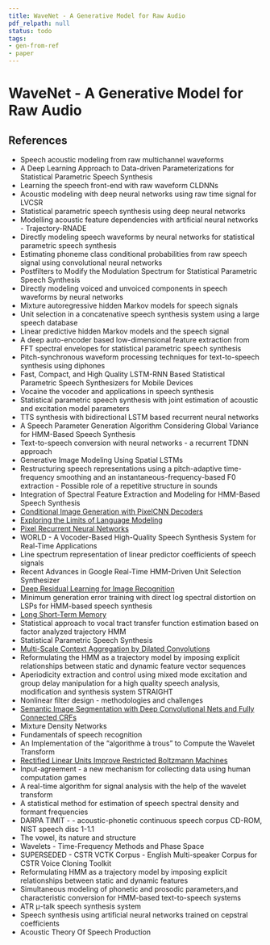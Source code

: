 ```yaml
---
title: WaveNet - A Generative Model for Raw Audio
pdf_relpath: null
status: todo
tags:
- gen-from-ref
- paper
---
```


# WaveNet - A Generative Model for Raw Audio

## References

- Speech acoustic modeling from raw multichannel waveforms
- A Deep Learning Approach to Data-driven Parameterizations for Statistical Parametric Speech Synthesis
- Learning the speech front-end with raw waveform CLDNNs
- Acoustic modeling with deep neural networks using raw time signal for LVCSR
- Statistical parametric speech synthesis using deep neural networks
- Modelling acoustic feature dependencies with artificial neural networks - Trajectory-RNADE
- Directly modeling speech waveforms by neural networks for statistical parametric speech synthesis
- Estimating phoneme class conditional probabilities from raw speech signal using convolutional neural networks
- Postfilters to Modify the Modulation Spectrum for Statistical Parametric Speech Synthesis
- Directly modeling voiced and unvoiced components in speech waveforms by neural networks
- Mixture autoregressive hidden Markov models for speech signals
- Unit selection in a concatenative speech synthesis system using a large speech database
- Linear predictive hidden Markov models and the speech signal
- A deep auto-encoder based low-dimensional feature extraction from FFT spectral envelopes for statistical parametric speech synthesis
- Pitch-synchronous waveform processing techniques for text-to-speech synthesis using diphones
- Fast, Compact, and High Quality LSTM-RNN Based Statistical Parametric Speech Synthesizers for Mobile Devices
- Vocaine the vocoder and applications in speech synthesis
- Statistical parametric speech synthesis with joint estimation of acoustic and excitation model parameters
- TTS synthesis with bidirectional LSTM based recurrent neural networks
- A Speech Parameter Generation Algorithm Considering Global Variance for HMM-Based Speech Synthesis
- Text-to-speech conversion with neural networks - a recurrent TDNN approach
- Generative Image Modeling Using Spatial LSTMs
- Restructuring speech representations using a pitch-adaptive time-frequency smoothing and an instantaneous-frequency-based F0 extraction - Possible role of a repetitive structure in sounds
- Integration of Spectral Feature Extraction and Modeling for HMM-Based Speech Synthesis
- [Conditional Image Generation with PixelCNN Decoders](./conditional-image-generation-with-pixelcnn-decoders.md)
- [Exploring the Limits of Language Modeling](./exploring-the-limits-of-language-modeling.md)
- [Pixel Recurrent Neural Networks](./pixel-recurrent-neural-networks.md)
- WORLD - A Vocoder-Based High-Quality Speech Synthesis System for Real-Time Applications
- Line spectrum representation of linear predictor coefficients of speech signals
- Recent Advances in Google Real-Time HMM-Driven Unit Selection Synthesizer
- [Deep Residual Learning for Image Recognition](./deep-residual-learning-for-image-recognition.md)
- Minimum generation error training with direct log spectral distortion on LSPs for HMM-based speech synthesis
- [Long Short-Term Memory](./long-short-term-memory.md)
- Statistical approach to vocal tract transfer function estimation based on factor analyzed trajectory HMM
- Statistical Parametric Speech Synthesis
- [Multi-Scale Context Aggregation by Dilated Convolutions](./multi-scale-context-aggregation-by-dilated-convolutions.md)
- Reformulating the HMM as a trajectory model by imposing explicit relationships between static and dynamic feature vector sequences
- Aperiodicity extraction and control using mixed mode excitation and group delay manipulation for a high quality speech analysis, modification and synthesis system STRAIGHT
- Nonlinear filter design - methodologies and challenges
- [Semantic Image Segmentation with Deep Convolutional Nets and Fully Connected CRFs](./semantic-image-segmentation-with-deep-convolutional-nets-and-fully-connected-crfs.md)
- Mixture Density Networks
- Fundamentals of speech recognition
- An Implementation of the “algorithme à trous” to Compute the Wavelet Transform
- [Rectified Linear Units Improve Restricted Boltzmann Machines](./rectified-linear-units-improve-restricted-boltzmann-machines.md)
- Input-agreement - a new mechanism for collecting data using human computation games
- A real-time algorithm for signal analysis with the help of the wavelet transform
- A statistical method for estimation of speech spectral density and formant frequencies
- DARPA TIMIT - - acoustic-phonetic continuous speech corpus CD-ROM, NIST speech disc 1-1.1
- The vowel, its nature and structure
- Wavelets - Time-Frequency Methods and Phase Space
- SUPERSEDED - CSTR VCTK Corpus - English Multi-speaker Corpus for CSTR Voice Cloning Toolkit
- Reformulating HMM as a trajectory model by imposing explicit relationships between static and dynamic features
- Simultaneous modeling of phonetic and prosodic parameters,and characteristic conversion for HMM-based text-to-speech systems
- ATR μ-talk speech synthesis system
- Speech synthesis using artificial neural networks trained on cepstral coefficients
- Acoustic Theory Of Speech Production
